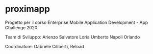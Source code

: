 # proximapp

Progetto per il corso Enterprise Mobile Application Development - App Challenge 2020

Team di Sviluppo:
Arienzo Salvatore
Loria Umberto 
Napoli Orlando

Coordinatore:
Gabriele Ciliberti, Reload
